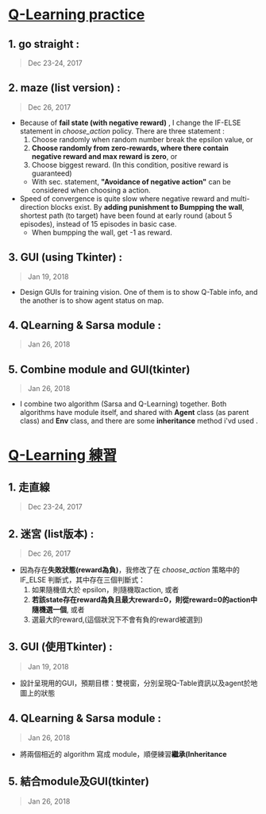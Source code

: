 <a id='en'></a>
# [Q-Learning practice](#en)

## 1. go straight : 
> Dec 23-24, 2017


## 2. maze (list version) : 
> Dec 26, 2017

- Because of **fail state (with negative reward)** , I change the IF-ELSE statement in *choose_action* policy. There are three statement :
	1. Choose randomly when random number break the epsilon value, or
	2. **Choose randomly from zero-rewards, where there contain negative reward and max reward is zero**, or
	3. Choose biggest reward. (In this condition, positive reward is guaranteed)
	- With sec. statement, **"Avoidance of negative action"** can be considered when choosing a action.
- Speed of convergence is quite slow where negative reward and multi-direction blocks exist. By **adding punishment to Bumpping the wall**, shortest path (to target) have been found at early round (about 5 episodes), instead of 15 episodes in basic case.
	- When bumpping the wall, get -1 as reward.

## 3. GUI (using **Tkinter**) :
> Jan 19, 2018

- Design GUIs for training vision. One of them is to show Q-Table info, and the another is to show agent status on map.

## 4. QLearning & Sarsa module :
> Jan 26, 2018

## 5. Combine module and GUI(tkinter)
> Jan 26, 2018

- I combine two algorithm (Sarsa and Q-Learning) together. Both algorithms have module itself, and shared with **Agent** class (as parent class) and **Env** class, and there are some **inheritance** method i'vd used .

<a id='zh-TW'></a>
# [Q-Learning 練習](#zh-TW)

## 1. 走直線
> Dec 23-24, 2017

## 2. 迷宮 (list版本) :
> Dec 26, 2017

- 因為存在**失敗狀態(reward為負)**，我修改了在 *choose_action* 策略中的 IF_ELSE 判斷式，其中存在三個判斷式：
	1. 如果隨機值大於 epsilon，則隨機取action, 或者
	2. **若該state存在reward為負且最大reward=0，則從reward=0的action中隨機選一個**, 或者
	3. 選最大的reward,(這個狀況下不會有負的reward被選到)

## 3. GUI (使用**Tkinter**) :
> Jan 19, 2018

- 設計呈現用的GUI，預期目標：雙視窗，分別呈現Q-Table資訊以及agent於地圖上的狀態

## 4. QLearning & Sarsa module :
> Jan 26, 2018

- 將兩個相近的 algorithm 寫成 module，順便練習**繼承(Inheritance**

## 5. 結合module及GUI(tkinter)
> Jan 26, 2018
